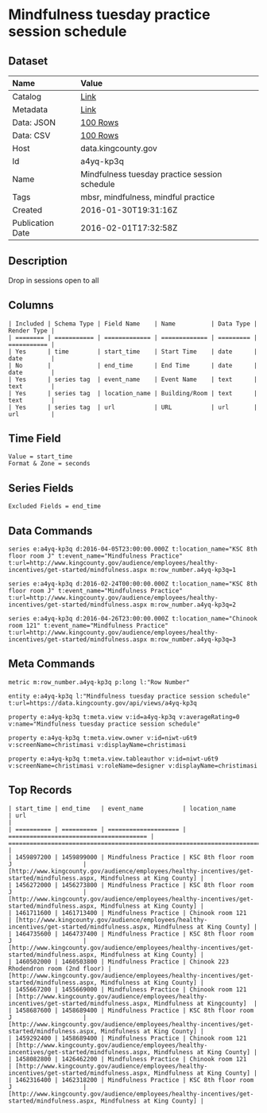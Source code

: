 # Mindfulness tuesday practice session schedule

## Dataset

| Name | Value |
| :--- | :---- |
| Catalog | [Link](https://catalog.data.gov/dataset/mindfulness-tuesday-practice-session-schedule) |
| Metadata | [Link](https://data.kingcounty.gov/api/views/a4yq-kp3q) |
| Data: JSON | [100 Rows](https://data.kingcounty.gov/api/views/a4yq-kp3q/rows.json?max_rows=100) |
| Data: CSV | [100 Rows](https://data.kingcounty.gov/api/views/a4yq-kp3q/rows.csv?max_rows=100) |
| Host | data.kingcounty.gov |
| Id | a4yq-kp3q |
| Name | Mindfulness tuesday practice session schedule |
| Tags | mbsr, mindfulness, mindful practice |
| Created | 2016-01-30T19:31:16Z |
| Publication Date | 2016-02-01T17:32:58Z |

## Description

Drop in sessions open to all

## Columns

```ls
| Included | Schema Type | Field Name    | Name          | Data Type | Render Type |
| ======== | =========== | ============= | ============= | ========= | =========== |
| Yes      | time        | start_time    | Start Time    | date      | date        |
| No       |             | end_time      | End Time      | date      | date        |
| Yes      | series tag  | event_name    | Event Name    | text      | text        |
| Yes      | series tag  | location_name | Building/Room | text      | text        |
| Yes      | series tag  | url           | URL           | url       | url         |
```

## Time Field

```ls
Value = start_time
Format & Zone = seconds
```

## Series Fields

```ls
Excluded Fields = end_time
```

## Data Commands

```ls
series e:a4yq-kp3q d:2016-04-05T23:00:00.000Z t:location_name="KSC 8th floor room J" t:event_name="Mindfulness Practice" t:url=http://www.kingcounty.gov/audience/employees/healthy-incentives/get-started/mindfulness.aspx m:row_number.a4yq-kp3q=1

series e:a4yq-kp3q d:2016-02-24T00:00:00.000Z t:location_name="KSC 8th floor room J" t:event_name="Mindfulness Practice" t:url=http://www.kingcounty.gov/audience/employees/healthy-incentives/get-started/mindfulness.aspx m:row_number.a4yq-kp3q=2

series e:a4yq-kp3q d:2016-04-26T23:00:00.000Z t:location_name="Chinook room 121" t:event_name="Mindfulness Practice" t:url=http://www.kingcounty.gov/audience/employees/healthy-incentives/get-started/mindfulness.aspx m:row_number.a4yq-kp3q=3
```

## Meta Commands

```ls
metric m:row_number.a4yq-kp3q p:long l:"Row Number"

entity e:a4yq-kp3q l:"Mindfulness tuesday practice session schedule" t:url=https://data.kingcounty.gov/api/views/a4yq-kp3q

property e:a4yq-kp3q t:meta.view v:id=a4yq-kp3q v:averageRating=0 v:name="Mindfulness tuesday practice session schedule"

property e:a4yq-kp3q t:meta.view.owner v:id=niwt-u6t9 v:screenName=christimasi v:displayName=christimasi

property e:a4yq-kp3q t:meta.view.tableauthor v:id=niwt-u6t9 v:screenName=christimasi v:roleName=designer v:displayName=christimasi
```

## Top Records

```ls
| start_time | end_time   | event_name           | location_name                           | url                                                                                                                        | 
| ========== | ========== | ==================== | ======================================= | ========================================================================================================================== | 
| 1459897200 | 1459899000 | Mindfulness Practice | KSC 8th floor room J                    | [http://www.kingcounty.gov/audience/employees/healthy-incentives/get-started/mindfulness.aspx, Mindfulness at King County] | 
| 1456272000 | 1456273800 | Mindfulness Practice | KSC 8th floor room J                    | [http://www.kingcounty.gov/audience/employees/healthy-incentives/get-started/mindfulness.aspx, Mindfulness at King County] | 
| 1461711600 | 1461713400 | Mindfulness Practice | Chinook room 121                        | [http://www.kingcounty.gov/audience/employees/healthy-incentives/get-started/mindfulness.aspx, Mindfulness at King County] | 
| 1464735600 | 1464737400 | Mindfulness Practice | KSC 8th floor room J                    | [http://www.kingcounty.gov/audience/employees/healthy-incentives/get-started/mindfulness.aspx, Mindfulness at King County] | 
| 1460502000 | 1460503800 | Mindfulness Practice | Chinook 223 Rhodendron room (2nd floor) | [http://www.kingcounty.gov/audience/employees/healthy-incentives/get-started/mindfulness.aspx, Mindfulness at King County] | 
| 1455667200 | 1455669000 | Mindfulness Practice | Chinook room 121                        | [http://www.kingcounty.gov/audience/employees/healthy-incentives/get-started/mindfulness.aspx, Mindfulness at Kingcounty]  | 
| 1458687600 | 1458689400 | Mindfulness Practice | KSC 8th floor room J                    | [http://www.kingcounty.gov/audience/employees/healthy-incentives/get-started/mindfulness.aspx, Mindfulness at King County] | 
| 1459292400 | 1458689400 | Mindfulness Practice | Chinook room 121                        | [http://www.kingcounty.gov/audience/employees/healthy-incentives/get-started/mindfulness.aspx, Mindfulness at King County] | 
| 1458082800 | 1426462200 | Mindfulness Practice | Chinook room 121                        | [http://www.kingcounty.gov/audience/employees/healthy-incentives/get-started/mindfulness.aspx, Mindfulness at King County] | 
| 1462316400 | 1462318200 | Mindfulness Practice | KSC 8th floor room J                    | [http://www.kingcounty.gov/audience/employees/healthy-incentives/get-started/mindfulness.aspx, Mindfulness at King County] | 
```